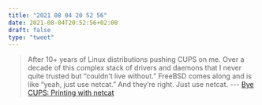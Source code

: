 ```yaml
---
title: "2021 08 04 20 52 56"
date: 2021-08-04T20:52:56+02:00
draft: false
type: "tweet"
---
```

> After 10+ years of Linux distributions pushing CUPS on me. Over a decade of this complex stack of drivers and daemons that I never quite trusted but “couldn’t live without.” FreeBSD comes along and is like “yeah, just use netcat.” And they’re right. Just use netcat. --- [Bye CUPS: Printing with netcat](https://retrohacker.substack.com/p/bye-cups-printing-with-netcat)
